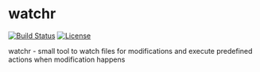 # watchr

[![Build Status](https://api.travis-ci.org/bartekrutkowski/watchr.svg?branch=master)](https://travis-ci.org/bartekrutkowski/watchr)
[![License](https://img.shields.io/badge/License-BSD%203--Clause-orange.svg)](https://opensource.org/licenses/BSD-3-Clause)

watchr - small tool to watch files for modifications and execute predefined actions when modification happens
